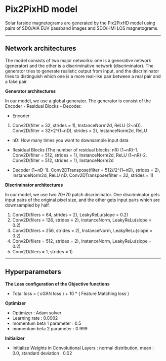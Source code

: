 Pix2PixHD model
=============
Solar farside magnetograms are generated by the Pix2PixHD model using pairs of SDO/AIA EUV passband images and SDO/HMI LOS magnetograms.   
   
   
_____________  
Network architectures
-------------
The model consists of two major networks: one is a generative network (generator) and the other is a discriminative network (discriminator).
The generator tries to generate realistic output from input, and the discriminator tries to distinguish which one is a more real-like pair between a real pair and a fake pair.  

__Generator architectures__

In our model, we use a global generator.
The generator is consist of the Encoder - Residual Blocks - Decoder.

* Encoder
1. Conv2D(filter = 32, strides = 1), InstanceNorm2d, ReLU
(2~nD). Conv2D(filter = 32*2^(1~nD), strides = 2), InstanceNorm2d, ReLU 
- nD: How many times you want to downsample input data

* Residual Blocks (The number of residual blocks: nR)
(1~nR)-1. Conv2D(filter = 512, strides = 1), InstanceNorm2d, ReLU
(1~nR)-2. Conv2D(filter = 512, strides = 1), InstanceNorm2d

* Decoder
(1~nD-1). Conv2DTranspose(filter = 512//2^(1~nD), strides = 2), InstanceNorm2d, ReLU
nD. Conv2DTranspose(filter = 32, strides = 1)
   
__Discriminator architectures__

In our model, we use two 70*70 patch discriminator.
One discriminator gets input pairs of the original pixel size, and the other gets input pairs which are downsampled by half.

1. Conv2D(filers = 64, strides = 2), LeakyReLu(slope = 0.2)
2. Conv2D(filers = 128, strides = 2), InstanceNorm, LeakyReLu(slope = 0.2)
3. Conv2D(filers = 256, strides = 2), InstanceNorm, LeakyReLu(slope = 0.2)
4. Conv2D(filers = 512, strides = 2), InstanceNorm, LeakyReLu(slope = 0.2)
5. Conv2D(filers = 1, strides = 1)



_____________
Hyperparameters
-------------

__The Loss configuration of the Objective functions__
* Total loss = ( cGAN loss ) + 10 * ( Feature Matching loss )   

__Optimizer__
* Optimizer : Adam solver
* Learning rate : 0.0002
* momentum beta 1 parameter : 0.5
* momentum beta 2 parameter : 0.999   

__Initializer__
* Initialize Weights in Convolutional Layers : normal distribution, mean : 0.0, standard deviation : 0.02   
